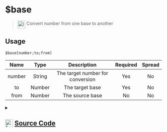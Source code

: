 # $base
> <img align="top" src="https://upload.wikimedia.org/wikipedia/commons/thumb/e/e4/Infobox_info_icon.svg/160px-Infobox_info_icon.svg.png?20150409153300" alt="image" width="25" height="auto"> Convert number from one base to another
## Usage
```
$base[number;to;from]
```
| Name | Type | Description | Required | Spread
| :---: | :---: | :---: | :---: | :---: |
number | String | The target number for conversion | Yes | No
to | Number | The target base | Yes | No
from | Number | The source base | No | No
<details>
<summary>
    
## <img align="top" src="https://cdn4.iconfinder.com/data/icons/iconsimple-logotypes/512/github-512.png" alt="image" width="25" height="auto">  [Source Code](https://github.com/tryforge/ForgeScript-V2/blob/main/src/native/base.ts)
    
</summary>
    
```ts
import { ArgType, NativeFunction, Return } from "../structures"

export default new NativeFunction({
    name: "$base",
    version: "1.1.0",
    description: "Convert number from one base to another",
    brackets: true,
    unwrap: true,
    args: [
        {
            name: "number",
            description: "The target number for conversion",
            type: ArgType.String,
            rest: false,
            required: true,
        },
        {
            name: "to",
            description: "The target base",
            type: ArgType.Number,
            rest: false,
            required: true,
        },
        {
            name: "from",
            description: "The source base",
            type: ArgType.Number,
            rest: false,
        },
    ],
    execute(_, [n, to, from]) {
        return Return.success(parseInt(n, from ?? 10).toString(to))
    },
})

```
    
</details>